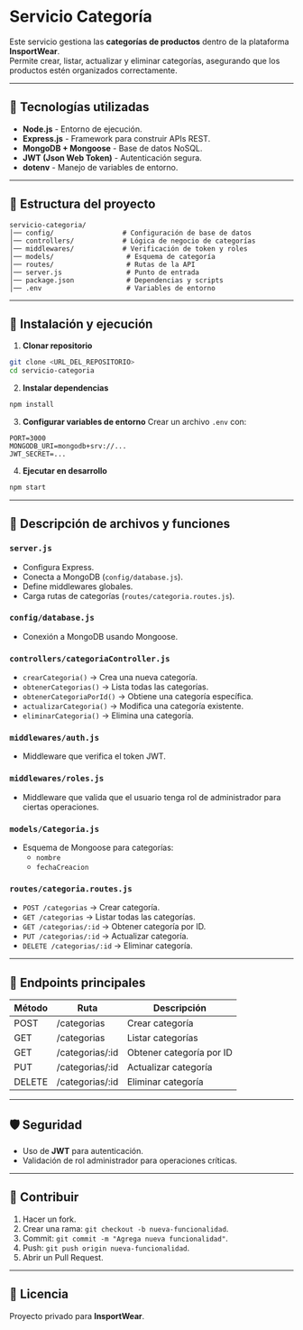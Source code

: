 # Servicio Categoría

Este servicio gestiona las **categorías de productos** dentro de la plataforma **InsportWear**.  
Permite crear, listar, actualizar y eliminar categorías, asegurando que los productos estén organizados correctamente.

---

## 📌 Tecnologías utilizadas

- **Node.js** - Entorno de ejecución.
- **Express.js** - Framework para construir APIs REST.
- **MongoDB + Mongoose** - Base de datos NoSQL.
- **JWT (Json Web Token)** - Autenticación segura.
- **dotenv** - Manejo de variables de entorno.

---

## 📂 Estructura del proyecto

```
servicio-categoria/
│── config/                 # Configuración de base de datos
│── controllers/            # Lógica de negocio de categorías
│── middlewares/            # Verificación de token y roles
│── models/                  # Esquema de categoría
│── routes/                  # Rutas de la API
│── server.js                # Punto de entrada
│── package.json             # Dependencias y scripts
│── .env                     # Variables de entorno
```

---

## 🚀 Instalación y ejecución

1. **Clonar repositorio**
```bash
git clone <URL_DEL_REPOSITORIO>
cd servicio-categoria
```

2. **Instalar dependencias**
```bash
npm install
```

3. **Configurar variables de entorno**
Crear un archivo `.env` con:
```
PORT=3000
MONGODB_URI=mongodb+srv://...
JWT_SECRET=...
```

4. **Ejecutar en desarrollo**
```bash
npm start
```

---

## 📜 Descripción de archivos y funciones

### `server.js`
- Configura Express.
- Conecta a MongoDB (`config/database.js`).
- Define middlewares globales.
- Carga rutas de categorías (`routes/categoria.routes.js`).

### `config/database.js`
- Conexión a MongoDB usando Mongoose.

### `controllers/categoriaController.js`
- `crearCategoria()` → Crea una nueva categoría.
- `obtenerCategorias()` → Lista todas las categorías.
- `obtenerCategoriaPorId()` → Obtiene una categoría específica.
- `actualizarCategoria()` → Modifica una categoría existente.
- `eliminarCategoria()` → Elimina una categoría.

### `middlewares/auth.js`
- Middleware que verifica el token JWT.

### `middlewares/roles.js`
- Middleware que valida que el usuario tenga rol de administrador para ciertas operaciones.

### `models/Categoria.js`
- Esquema de Mongoose para categorías:
  - `nombre`
  - `fechaCreacion`

### `routes/categoria.routes.js`
- `POST /categorias` → Crear categoría.
- `GET /categorias` → Listar todas las categorías.
- `GET /categorias/:id` → Obtener categoría por ID.
- `PUT /categorias/:id` → Actualizar categoría.
- `DELETE /categorias/:id` → Eliminar categoría.

---

## 📡 Endpoints principales

| Método | Ruta | Descripción |
|--------|------|-------------|
| POST   | /categorias | Crear categoría |
| GET    | /categorias | Listar categorías |
| GET    | /categorias/:id | Obtener categoría por ID |
| PUT    | /categorias/:id | Actualizar categoría |
| DELETE | /categorias/:id | Eliminar categoría |

---

## 🛡 Seguridad
- Uso de **JWT** para autenticación.
- Validación de rol administrador para operaciones críticas.

---

## 🤝 Contribuir
1. Hacer un fork.
2. Crear una rama: `git checkout -b nueva-funcionalidad`.
3. Commit: `git commit -m "Agrega nueva funcionalidad"`.
4. Push: `git push origin nueva-funcionalidad`.
5. Abrir un Pull Request.

---

## 📄 Licencia
Proyecto privado para **InsportWear**.
